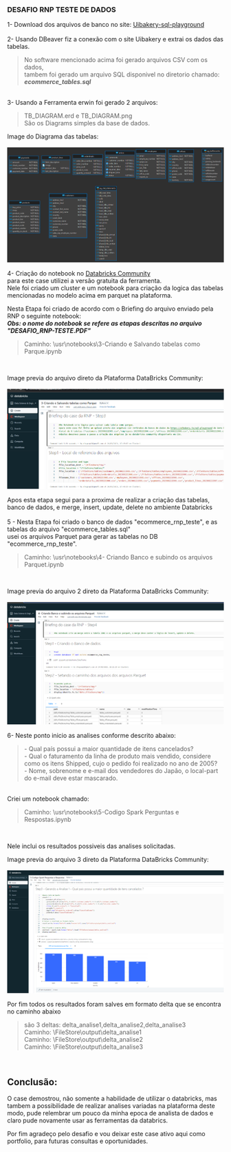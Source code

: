 ### DESAFIO RNP TESTE DE DADOS

1- Download dos arquivos de banco no site:  [Uibakery-sql-playground](https://uibakery.io/sql-playground)<br /><br />
2- Usando DBeaver fiz a conexão com o site Uibakery e extrai os dados das tabelas.
> No software mencionado acima foi gerado arquivos CSV com os dados,<br /> tambem foi gerado um arquivo SQL disponivel no diretorio chamado: ***ecommerce_tables.sql***
<br />
3- Usando a Ferramenta erwin foi gerado 2 arquivos:<br />
<blockquote>TB_DIAGRAM.erd e TB_DIAGRAM.png <br /> São os Diagrams simples da base de dados.</blockquote>

Image do Diagrama das tabelas: <br /><br />
![Screenshot](TB_DIAGRAM.png)<br />

4- Criação do notebook no [Databricks Community](https://community.cloud.databricks.com/) <br />
para este case utilizei a versão gratuita da ferramenta. <br /> Nele foi criado um cluster e um notebook para criação da logica 
das tabelas mencionadas no modelo acima em parquet na plataforma.<br />

Nesta Etapa foi criado de acordo com o Briefing do arquivo enviado pela RNP o seguinte notebook: <br />
***Obs: o nome do notebook se refere as etapas descritas no arquivo "DESAFIO_RNP-TESTE.PDF"***
<blockquote>Caminho: \usr\notebooks\3-Criando e Salvando tabelas como Parque.ipynb</blockquote>
<br />

Image previa do arquivo direto da Plataforma DataBricks Community: <br /><br />
![Screenshot](1-NotebookCriado_na_ferramenta.png)<br />

Apos esta etapa segui para a proxima de realizar a criação das tabelas, banco de dados, e merge, insert, update, delete no ambiente Databricks <br/>
<br/>
5 - Nesta Etapa foi criado o banco de dados "ecommerce_rnp_teste", e as tabelas do arquivo "ecommerce_tables.sql"<br/>
usei os arquivos Parquet para gerar as tabelas no DB "ecommerce_rnp_teste".

<blockquote>Caminho: \usr\notebooks\4- Criando Banco e subindo os arquivos Parquet.ipynb</blockquote>
<br />

Image previa do arquivo 2 direto da Plataforma DataBricks Community: <br /><br />
![Screenshot](2-NotebookCriando_banco_m_u_i_d.png)<br />

6- Neste ponto inicio as analises conforme descrito abaixo:
<blockquote>
  - Qual país possui a maior quantidade de itens cancelados? <br />
  - Qual o faturamento da linha de produto mais vendido, considere como os itens Shipped, cujo o pedido foi realizado no ano de 2005? <br />
  - Nome, sobrenome e e-mail dos vendedores do Japão, o local-part do e-mail deve estar mascarado.
</blockquote>
<br />
Criei um notebook chamado:
<blockquote>Caminho: \usr\notebooks\5-Codigo Spark Perguntas e Respostas.ipynb</blockquote>
<br />

Nele inclui os resultados possiveis das analises solicitadas.<br />

Image previa do arquivo 3 direto da Plataforma DataBricks Community: <br /><br />
![Screenshot](3-NotebookGerando_analises.png)<br />

Por fim todos os resultados foram salves em formato delta que se encontra no caminho abaixo <br />
<blockquote>são 3 deltas: delta_analise1,delta_analise2,delta_analise3 <br />  
Caminho: \FileStore\output\delta_analise1<br />
Caminho: \FileStore\output\delta_analise2<br />
Caminho: \FileStore\output\delta_analise3<br /></blockquote>
<br />

## Conclusão:
O case demostrou, não somente a habilidade de utilizar o databricks, mas tambem a possibilidade de realizar analises variadas na plataforma
deste modo, pude relembrar um pouco da minha epoca de analista de dados e claro pude novamente usar as ferramentas da databrics.<br />

Por fim agradeço pelo desafio e vou deixar este case ativo aqui como portfolio, para futuras consultas e oportunidades.



